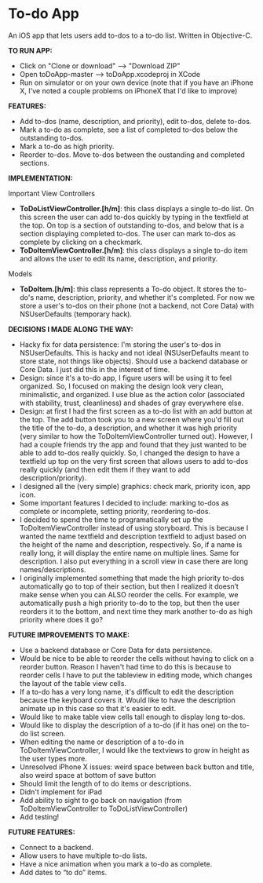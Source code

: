 # To-do App
An iOS app that lets users add to-dos to a to-do list. Written in Objective-C. 

<b>TO RUN APP:</b>
- Click on "Clone or download" --> "Download ZIP"
- Open toDoApp-master --> toDoApp.xcodeproj in XCode
- Run on simulator or on your own device (note that if you have an iPhone X, I've noted a couple problems on iPhoneX that I'd like to improve) 

<b>FEATURES:</b>
- Add to-dos (name, description, and priority), edit to-dos, delete to-dos.
- Mark a to-do as complete, see a list of completed to-dos below the outstanding to-dos.
- Mark a to-do as high priority.
- Reorder to-dos. Move to-dos between the oustanding and completed sections.

<b>IMPLEMENTATION:</b>

Important View Controllers
- <b>ToDoListViewController.[h/m]</b>: this class displays a single to-do list. On this screen the user can add to-dos quickly by typing in the textfield at the top. On top is a section of outstanding to-dos, and below that is a section displaying completed to-dos. The user can mark to-dos as complete by clicking on a checkmark. 
- <b>ToDoItemViewController.[h/m]</b>: this class displays a single to-do item and allows the user to edit its name, description, and priority.

Models
- <b>ToDoItem.[h/m]</b>: this class represents a To-do object. It stores the to-do's name, description, priority, and whether it's completed. For now we store a user's to-dos on their phone (not a backend, not Core Data) with NSUserDefaults (temporary hack).

<b>DECISIONS I MADE ALONG THE WAY:</b>
- Hacky fix for data persistence: I'm storing the user's to-dos in NSUserDefaults. This is hacky and not ideal (NSUserDefaults meant to store state, not things like objects). Should use a backend database or Core Data. I just did this in the interest of time. 
- Design: since it's a to-do app, I figure users will be using it to feel organized. So, I focused on making the design look very clean, minimalistic, and organized. I use blue as the action color (associated with stability, trust, cleanliness) and shades of gray everywhere else.
- Design: at first I had the first screen as a to-do list with an add button at the top. The add button took you to a new screen where you'd fill out the title of the to-do, a description, and whether it was high priority (very similar to how the ToDoItemViewController turned out). However, I had a couple friends try the app and found that they just wanted to be able to add to-dos really quickly. So, I changed the design to have a textfield up top on the very first screen that allows users to add to-dos really quickly (and then edit them if they want to add description/priority). 
- I designed all the (very simple) graphics: check mark, priority icon, app icon.
- Some important features I decided to include: marking to-dos as complete or incomplete, setting priority, reordering to-dos.
- I decided to spend the time to programatically set up the ToDoItemViewController instead of using storyboard. This is because I wanted the name textfield and description textfield to adjust based on the height of the name and description, respectively. So, if a name is really long, it will display the entire name on multiple lines. Same for description. I also put everything in a scroll view in case there are long names/descriptions.
- I originally implemented something that made the high priority to-dos automatically go to top of their section, but then I realized it doesn’t make sense when you can ALSO reorder the cells. For example, we automatically push a high priority to-do to the top, but then the user reorders it to the bottom, and next time they mark another to-do as high priority where does it go?  

<b>FUTURE IMPROVEMENTS TO MAKE:</b>
- Use a backend database or Core Data for data persistence.
- Would be nice to be able to reorder the cells without having to click on a reorder button. Reason I haven't had time to do this is because to reorder cells I have to put the tableview in editing mode, which changes the layout of the table view cells.
- If a to-do has a very long name, it's difficult to edit the description because the keyboard covers it. Would like to have the description animate up in this case so that it's easier to edit.
- Would like to make table view cells tall enough to display long to-dos. 
- Would like to display the description of a to-do (if it has one) on the to-do list screen.
- When editing the name or description of a to-do in ToDoItemViewController, I would like the textviews to grow in height as the user types more.
- Unresolved iPhone X issues: weird space between back button and title, also weird space at bottom of save button
- Should limit the length of to do items or descriptions. 
- Didn't implement for iPad
- Add ability to sight to go back on navigation (from ToDoItemViewController to ToDoListViewController)
- Add testing!

<b>FUTURE FEATURES:</b>
- Connect to a backend.
- Allow users to have multiple to-do lists.
- Have a nice animation when you mark a to-do as complete.
- Add dates to “to do” items. 
